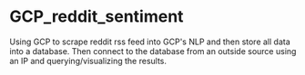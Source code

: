 # GCP_reddit_sentiment
Using GCP to scrape reddit rss feed into GCP's NLP and then store all data into a database. Then connect to the database from an outside source using an IP and querying/visualizing the results.
